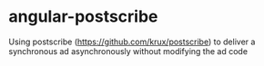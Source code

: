 # angular-postscribe
Using postscribe (https://github.com/krux/postscribe) to deliver a synchronous ad asynchronously without modifying the ad code

